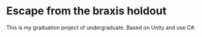 # Escape from the braxis holdout
 This is my graduation project of undergraduate. Based on Unity and use C#.
